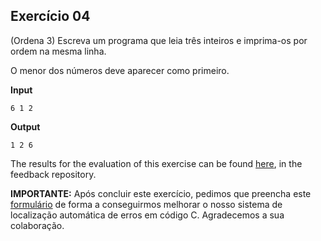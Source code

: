 ## Exercício 04

(Ordena 3) Escreva um programa que leia três inteiros e imprima-os por ordem na mesma linha.

O menor dos números deve aparecer como primeiro.

**Input**
```
6 1 2
```

**Output**
```
1 2 6
```
The results for the evaluation of this exercise can be found [here](https://gitlab.rnl.tecnico.ulisboa.pt/iaed24/feedback/labs/ist163484/-/tree/master/lab02/ex04/README.md), in the feedback repository.


**IMPORTANTE:** Após concluir este exercício, pedimos que preencha este [formulário](https://arsr.inesc-id.pt/~pmorvalho/iaed24/form-lab02-ex04.html) de forma a conseguirmos melhorar o nosso sistema de localização automática de erros em código C. Agradecemos a sua colaboração.

